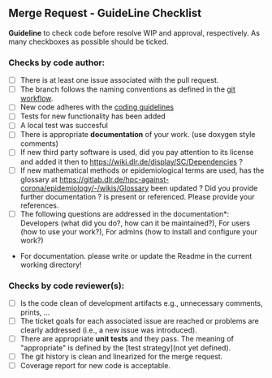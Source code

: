 ## Merge Request - GuideLine Checklist 

**Guideline** to check code before resolve WIP and approval, respectively.
As many checkboxes as possible should be ticked.

### Checks by code author:
* [ ] There is at least one issue associated with the pull request.
* [ ] The branch follows the naming conventions as defined in the [git workflow][1].
* [ ] New code adheres with the [coding guidelines][2]
* [ ] Tests for new functionality has been added
* [ ] A local test was succesful
* [ ] There is appropriate **documentation** of your work. (use doxygen style comments)
* [ ] If new third party software is used, did you pay attention to its license and added it then to https://wiki.dlr.de/display/SC/Dependencies ?
* [ ] If new mathematical methods or epidemiological terms are used, has the glossary at https://gitlab.dlr.de/hpc-against-corona/epidemiology/-/wikis/Glossary been updated ? Did you provide further documentation ?
 is present or referenced. Please provide your references.
* [ ] The following questions are addressed in the documentation*:  Developers (what did you do?, how can it be maintained?), For users (how to use your work?), For admins (how to install and configure your work?)
* For documentation. please write or update the Readme in the current working directory!

### Checks by code reviewer(s):
* [ ] Is the code clean of development artifacts e.g., unnecessary comments, prints, ...
* [ ] The ticket goals for each associated issue are reached or problems are clearly addressed (i.e., a new issue was introduced).
* [ ] There are appropriate **unit tests** and they pass. The meaning of "appropriate" is defined by the [test strategy](not yet defined).
* [ ] The git history is clean and linearized for the merge request.
* [ ] Coverage report for new code is acceptable. 

[1]: https://gitlab.dlr.de/hpc-against-corona/epidemiology/-/wikis/Git-workflow-and-change-process
[2]: https://github.com/DLR-SC/memilio/wiki/coding-guidelines
